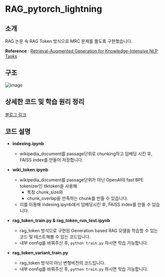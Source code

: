 # RAG_pytorch_lightning

## 소개
RAG 논문 속 RAG Token 방식으로 MRC 문제를 풀도록 구현했습니다.

**Reference** : [Retrieval-Augmented Generation for Knowledge-Intensive NLP Tasks](https://arxiv.org/abs/2005.11401)

## 구조
![image](https://github.com/DonghaeSuh/RAG_pytorch_lightning/assets/82081872/6051cc0e-4691-48be-b3e0-6c97aa150f60)

## 상세한 코드 및 학습 원리 정리
[블로그 링크](https://blog.naver.com/gypsi12/223363251966)


## 코드 설명
- **indexing.ipynb**
  - wikipedia_document를 passage단위로 chunking하고 임베딩 시킨 후, FAISS index를 만들어 저장합니다.

- **wiki_token.ipynb**
  - wikipedia_document를 passage단위가 아닌 OpenAI의 fast BPE tokenizer인 tiktoken을 사용해
    - 특정 chunk_size와
    - chunk_overlap을 만족하는 chunk를 만들 수 있습니다.
  - 이를 이용해 indexing.ipynb에서 임베딩시킨 후, FAISS index를 만들 수 있습니다.
 
- **rag_token_train.py & rag_token_run_test.ipynb**
  - rag_token 방식으로 구현된 Generation based RAG 모델을 학습할 수 있는 코드 및 테스트해볼 수 있는 코드입니다.
  - 내부 config를 바꿔주신 후, ```python train.py``` 하시면 학습 가능합니다.
 
- **rag_token_variant_train.py**
  - rag_token 방식이 아닌 변형버전의 코드입니다.
  - 내부 config를 바꿔주신 후, ```python train.py``` 하시면 학습 가능합니다.
    
